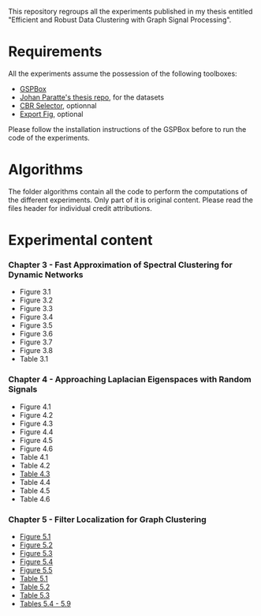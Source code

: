 This repository regroups all the experiments published in my thesis entitled
"Efficient and Robust Data Clustering with Graph Signal Processing".


Requirements
============

All the experiments assume the possession of the following toolboxes:
* [GSPBox](https://github.com/epfl-lts2/gspbox)
* [Johan Paratte's thesis repo](https://github.com/jparatte/thesis), for the datasets
* [CBR Selector](https://github.com/DevinCharles/cbrSelector), optionnal
* [Export Fig](https://github.com/altmany/export_fig), optional

Please follow the installation instructions of the GSPBox before to run the code of the experiments.


Algorithms
==========

The folder algorithms contain all the code to perform the computations of the different experiments.
Only part of it is original content. Please read the files header for individual credit attributions.


Experimental content
====================

### Chapter 3 - Fast Approximation of Spectral Clustering for Dynamic Networks

* Figure 3.1
* Figure 3.2
* Figure 3.3
* Figure 3.4
* Figure 3.5
* Figure 3.6
* Figure 3.7
* Figure 3.8
* Table 3.1

### Chapter 4 - Approaching Laplacian Eigenspaces with Random Signals

* Figure 4.1
* Figure 4.2
* Figure 4.3
* Figure 4.4
* Figure 4.5
* Figure 4.6
* Table 4.1
* Table 4.2
* [Table 4.3](./experiments/chapter4/experiment_filter_power.m)
* Table 4.4
* Table 4.5
* Table 4.6

### Chapter 5 - Filter Localization for Graph Clustering

* [Figure 5.1](./experiments/chapter5/exp1_sensor_heat.m)
* [Figure 5.2](./experiments/chapter5/exp2_example_diffusion_from_centroids.m)
* [Figure 5.3](./experiments/chapter5/exp4_lowpass_norm_tig.m)
* [Figure 5.4](./experiments/chapter5/exp5_limits_norm_tig.m)
* [Figure 5.5](./experiments/chapter5/exp7_SBM_quality.m)
* [Table 5.1](./experiments/chapter5/exp3_centers_from_medoids.m)
* [Table 5.2](./experiments/chapter5/exp6_scaling_n.m)
* [Table 5.3](./experiments/chapter5/exp8_mnist.m)
* [Tables 5.4 - 5.9](./experiments/chapter5/exp9_synthetic.m)
